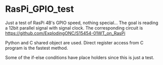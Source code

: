 # RasPi_GPIO_test
Just a test of RasPi 4B's GPIO speed, nothing special... The goal is reading a 12bit parallel signal with signal clock.
The corresponding circuit is https://github.com/ExplodingONC/S15454-01WT_on_RasPi

Python and C shared object are used. Direct register access from C program is the fastest method.

Some of the if-else conditions have place holders since this is just a test.
